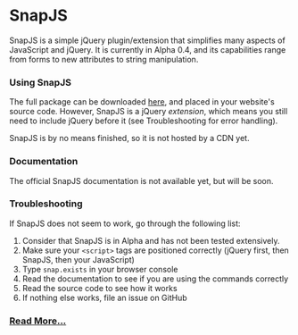 # SnapJS

SnapJS is a simple jQuery plugin/extension that simplifies many aspects of JavaScript and jQuery. It is currently in Alpha 0.4, and its capabilities range from forms to new attributes to string manipulation.

### Using SnapJS

The full package can be downloaded [here](http://github.com/stingclaw/snap.js/zipball/master), and placed in your website's source code. However, SnapJS is a jQuery *extension*, which means you still need to include jQuery before it (see Troubleshooting for error handling).

SnapJS is by no means finished, so it is not hosted by a CDN yet.

### Documentation

The official SnapJS documentation is not available yet, but will be soon.

### Troubleshooting

If SnapJS does not seem to work, go through the following list:

1. Consider that SnapJS is in Alpha and has not been tested extensively.
2. Make sure your `<script>` tags are positioned correctly (jQuery first, then SnapJS, then your JavaScript)
3. Type `snap.exists` in your browser console
4. Read the documentation to see if you are using the commands correctly
5. Read the source code to see how it works
6. If nothing else works, file an issue on GitHub

### [Read More...](http://chipthrasher.com/snap.js/)
